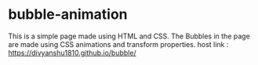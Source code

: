 # bubble-animation
This is a simple page made using HTML and CSS. The Bubbles in the page are made using CSS animations and transform properties.
host link : https://divyanshu1810.github.io/bubble/
